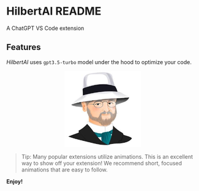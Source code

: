# HilbertAI README

A ChatGPT VS Code extension

## Features
*HilbertAI* uses `gpt3.5-turbo` model under the hood to optimize your code.

<p align="center">
  <img src="././images/hilbert.jpeg" alt="Hilbert AI" height="200" width="200">
</p>

> Tip: Many popular extensions utilize animations. This is an excellent way to show off your extension! We recommend short, focused animations that are easy to follow.


**Enjoy!**
